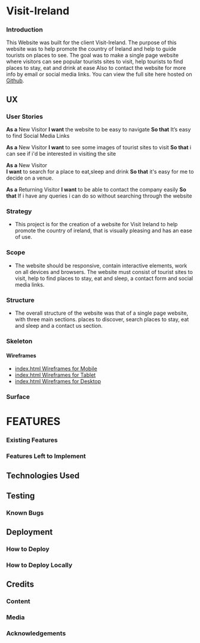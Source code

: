 # Visit-Ireland

### Introduction
This Website was built for the client Visit-Ireland. The purpose of this website was to help promote the country of Ireland and help to guide tourists on places to see.
The goal was to make a single page website where visitors can see popular tourists sites to visit, help tourists to find places to stay, eat and drink at ease
Also to contact the website for more info by email or social media links. You can view the full site here hosted on [Github](https://waynecrawley.github.io/Visit-Ireland/).

## UX
### User Stories

**As a** New Visitor 
**I want** the website to be easy to navigate 
**So that** It’s easy to find Social Media Links

**As a** New Visitor 
**I want**  to see some images of tourist sites to visit
**So that** i can see if i'd be interested in visiting the site

**As a** New Visitor  
**I want**  to search for a place to eat,sleep and drink
**So that**  it's easy for me to decide on a venue.

**As a** Returning Visitor 
**I want** to be able to contact the company easily 
**So that** If i have any queries i can do so without searching through the website

### Strategy
 + This project is for the creation of a website for Visit Ireland to help promote the country of ireland, that is visually pleasing and has an ease of use.

### Scope
+ The website should be responsive, contain interactive elements, work on all devices and browsers. The website must consist of tourist sites to visit, help to find places to stay, eat and sleep, a contact form and social media links.
### Structure
+ The overall structure of the website was that of a single page website, with three main sections. places to discover, search places to stay, eat and sleep and a contact us section. 
### Skeleton

#### Wireframes
+ [index.html Wireframes for Mobile](https://github.com/waynecrawley/Visit-Ireland/blob/master/wireframes/MobileWireframe.png)
+ [index.html Wireframes for Tablet](https://github.com/waynecrawley/Visit-Ireland/blob/master/wireframes/tabletWireframe.png)
+ [index.html Wireframes for Desktop](https://github.com/waynecrawley/Visit-Ireland/blob/master/wireframes/desktopWireframe.png)

### Surface

# FEATURES
### Existing Features

### Features Left to Implement

## Technologies Used

## Testing

### Known Bugs

## Deployment

### How to Deploy

### How to Deploy Locally

## Credits
### Content

### Media

### Acknowledgements